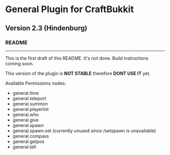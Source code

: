 # General Plugin for CraftBukkit #
## Version 2.3 (Hindenburg)
### README
- - -
This is the first draft of this README. It's not done. Build instructions coming soon.

This version of the plugin is **NOT STABLE** therefore **DONT USE IT** yet.

Available Permissions nodes:
* general.time
* general.teleport
* general.summon
* general.playerlist
* general.who
* general.give
* general.spawn
* general.spawn.set (currently unused since /setspawn is unavailable)
* general.compass
* general.getpos
* general.tell